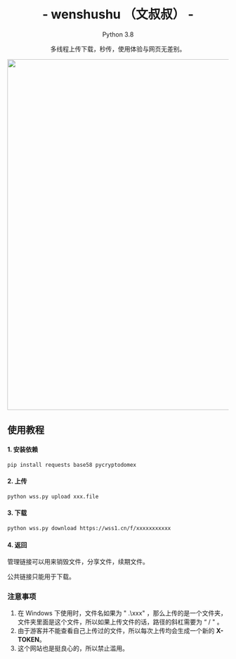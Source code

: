 <h1 align="center">- wenshushu （文叔叔） -</h1>
<p align="center"> Python 3.8 </p>
<p align="center"> 多线程上传下载，秒传，使用体验与网页无差别。 </p>
<p align="center"><img src="./src/view.png" width="797"></p>

## 使用教程

#### 1. 安装依赖

```shell
pip install requests base58 pycryptodomex
```

#### 2. 上传

```shell
python wss.py upload xxx.file
```

#### 3. 下载

```shell
python wss.py download https://wss1.cn/f/xxxxxxxxxxx
```

#### 4. 返回

管理链接可以用来销毁文件，分享文件，续期文件。

公共链接只能用于下载。

### 注意事项

1. 在 Windows 下使用时，文件名如果为 " .\xxx" ，那么上传的是一个文件夹，文件夹里面是这个文件，所以如果上传文件的话，路径的斜杠需要为 “ / " 。
2. 由于游客并不能查看自己上传过的文件，所以每次上传均会生成一个新的 **X-TOKEN**。
3. 这个网站也是挺良心的，所以禁止滥用。
